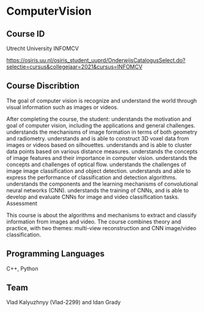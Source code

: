 # ComputerVision
 
## Course ID
Utrecht University INFOMCV 

https://osiris.uu.nl/osiris_student_uuprd/OnderwijsCatalogusSelect.do?selectie=cursus&collegejaar=2021&cursus=INFOMCV 

## Course Discribtion
	
The goal of computer vision is recognize and understand the world through visual information such as images or videos.

After completing the course, the student:
understands the motivation and goal of computer vision, including the applications and general challenges.
understands the mechanisms of image formation in terms of both geometry and radiometry.
understands and is able to construct 3D voxel data from images or videos based on silhouettes.
understands and is able to cluster data points based on various distance measures.
understands the concepts of image features and their importance in computer vision.
understands the concepts and challenges of optical flow.
understands the challenges of image image classification and object detection.
understands and able to express the performance of classification and detection algorithms.
understands the components and the learning mechanisms of convolutional neural networks (CNN).
understands the training of CNNs, and is able to develop and evaluate CNNs for image and video classification tasks.       
Assessment
 
This course is about the algorithms and mechanisms to extract and classify information from images and video.
The course combines theory and practice, with two themes: multi-view reconstruction and CNN image/video classification.

## Programming Languages
C++, Python

## Team
Vlad Kalyuzhnyy (Vlad-2299) and Idan Grady
